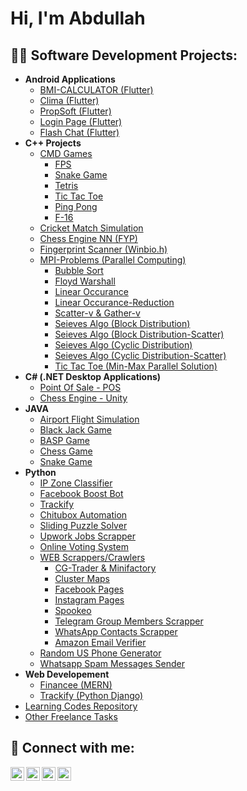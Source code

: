 <h1>Hi, I'm Abdullah <br/>

<h2>👨‍💻 Software Development Projects:</h2>

- <b>Android Applications</b>
  - [BMI-CALCULATOR (Flutter)](https://github.com/AbdullahFarooq123/BMI-Calculator--FLutter-)
  - [Clima (Flutter)](https://github.com/AbdullahFarooq123/Clima-Flutter-)
  - [PropSoft (Flutter)](https://github.com/AbdullahFarooq123/PropSoft)
  - [Login Page (Flutter)](https://github.com/AbdullahFarooq123/Login-Page-Flutter)
  - [Flash Chat (Flutter)](https://github.com/AbdullahFarooq123/Flash-Chat)
- <b>C++ Projects</b>
  - [CMD Games](https://github.com/AbdullahFarooq123/Console-Games-C-)
    - [FPS](https://github.com/AbdullahFarooq123/Console-Games-C-/tree/main/CMD%20FPS%20GAME%20(CPP%20VISUAL%20STUDIO))
    - [Snake Game](https://github.com/AbdullahFarooq123/Console-Games-C-/tree/main/SNAKE%20GAME%20(CPP%20VISUAL%20STUDIO))
    - [Tetris](https://github.com/AbdullahFarooq123/Console-Games-C-/tree/main/TETRIS%20GAME%20(CPP%20VISUAL%20STUDIO))
    - [Tic Tac Toe](https://github.com/AbdullahFarooq123/Console-Games-C-/tree/main/TIC%20TAC%20TOE%201%20(CPP%20VISUAL%20STUDIO))
    - [Ping Pong](https://github.com/AbdullahFarooq123/Console-Games-C-/blob/main/ping-pong.cpp)
    - [F-16](https://github.com/AbdullahFarooq123/Console-Games-C-/blob/main/F-16.cpp)
  - [Cricket Match Simulation](https://github.com/AbdullahFarooq123/Cricket-Simulator-Cpp)
  - [Chess Engine NN (FYP)](https://github.com/AbdullahFarooq123/FYP-RL-Chess-Cpp)
  - [Fingerprint Scanner (Winbio.h)](https://github.com/AbdullahFarooq123/Fingerprint-Scanner-Cpp)
  - [MPI-Problems (Parallel Computing)](https://github.com/AbdullahFarooq123/MPI-Cpp)
    - [Bubble Sort](https://github.com/AbdullahFarooq123/MPI-Cpp/blob/main/MPI%202/Bubble%20Sort%20Parellel.cpp)
    - [Floyd Warshall](https://github.com/AbdullahFarooq123/MPI-Cpp/blob/main/MPI%202/Floyd_warshall_algo.cpp)
    - [Linear Occurance](https://github.com/AbdullahFarooq123/MPI-Cpp/blob/main/MPI%202/Linear%20Occurance.cpp)
    - [Linear Occurance-Reduction](https://github.com/AbdullahFarooq123/MPI-Cpp/blob/main/MPI%202/Linear_Occurance_Reduction.cpp)
    - [Scatter-v & Gather-v](https://github.com/AbdullahFarooq123/MPI-Cpp/blob/main/MPI%202/Scatterv%20and%20Gatherv.cpp)
    - [Seieves Algo (Block Distribution)](https://github.com/AbdullahFarooq123/MPI-Cpp/blob/main/MPI%202/Seive's%20Algorithm%20Block%20Scatter.cpp)
    - [Seieves Algo (Block Distribution-Scatter)](https://github.com/AbdullahFarooq123/MPI-Cpp/blob/main/MPI%202/Seive's%20Algorithm%20Block.cpp)
    - [Seieves Algo (Cyclic Distribution)](https://github.com/AbdullahFarooq123/MPI-Cpp/blob/main/MPI%202/Sieve's%20Algorithm%20Cyclic.cpp)
    - [Seieves Algo (Cyclic Distribution-Scatter)](https://github.com/AbdullahFarooq123/MPI-Cpp/blob/main/MPI%202/Seive's%20Algorithm%20Scatter.cpp)
    - [Tic Tac Toe (Min-Max Parallel Solution)](https://github.com/AbdullahFarooq123/MPI-Cpp/blob/main/MPI%202/Tic%20Tac%20Toe%20Sequential%20and%20parallel.cpp)
- <b>C# (.NET Desktop Applications)</b>
  - [Point Of Sale - POS](https://github.com/AbdullahFarooq123/POS-C-sharp-.Net)
  - [Chess Engine - Unity](https://github.com/AbdullahFarooq123/Chess-Engine-Unity-C-)
- <b>JAVA</b>
  - [Airport Flight Simulation](https://github.com/AbdullahFarooq123/Airport-Simulation-Java)
  - [Black Jack Game](https://github.com/AbdullahFarooq123/Blackjack-game-JAVA-)
  - [BASP Game](https://github.com/AbdullahFarooq123/BASP-GAME-JAVA-)
  - [Chess Game](https://github.com/AbdullahFarooq123/Chess-Java)
  - [Snake Game](https://github.com/AbdullahFarooq123/Console-Games-C-/tree/main/SNAKE%20GAME%20(JAVA%20INTELLIJ))
- <b>Python</b>
  - [IP Zone Classifier](https://github.com/AbdullahFarooq123/Zone-Classifier-Python)
  - [Facebook Boost Bot](https://github.com/AbdullahFarooq123/Facebook-BoostBot-Python)
  - [Trackify](https://github.com/AbdullahFarooq123/Trackify-Python)
  - [Chitubox Automation](https://github.com/AbdullahFarooq123/Chitbox-Automation-Python)
  - [Sliding Puzzle Solver](https://github.com/AbdullahFarooq123/Sliding-Puzzle-Python)
  - [Upwork Jobs Scrapper](https://github.com/AbdullahFarooq123/Upwork-Jobs-Scrapper-Selenium)
  - [Online Voting System](https://github.com/AbdullahFarooq123/Online-Voting-System)
  - [WEB Scrappers/Crawlers](https://github.com/AbdullahFarooq123/Web_Scrappers-Selenium)
    - [CG-Trader & Minifactory](https://github.com/AbdullahFarooq123/Web_Scrappers-Selenium/tree/main/3D_Printer_Web_Scraping)
    - [Cluster Maps](https://github.com/AbdullahFarooq123/Web_Scrappers-Selenium/tree/main/Cluster%20Maps%20Scrapper)
    - [Facebook Pages](https://github.com/AbdullahFarooq123/Web_Scrappers-Selenium/tree/main/Facebook%20Pages%20Scrapper)
    - [Instagram Pages](https://github.com/AbdullahFarooq123/Web_Scrappers-Selenium/tree/main/Instagram%20Pages%20Scrapper)
    - [Spookeo](https://github.com/AbdullahFarooq123/Web_Scrappers-Selenium/tree/main/Spookeo%20Scrapper)
    - [Telegram Group Members Scrapper](https://github.com/AbdullahFarooq123/Web_Scrappers-Selenium/tree/main/Telegram%20Group%20Members%20Scrapper)
    - [WhatsApp Contacts Scrapper](https://github.com/AbdullahFarooq123/Web_Scrappers-Selenium/tree/main/WhatsAppContactsScrapper)
    - [Amazon Email Verifier](https://github.com/AbdullahFarooq123/Web_Scrappers-Selenium/tree/main/Amazon%20Email%20Verifier)
  - [Random US Phone Generator](https://github.com/AbdullahFarooq123/Web_Scrappers-Selenium/tree/main/Random%20US%20Phone%20Generator)
  - [Whatsapp Spam Messages Sender](https://github.com/AbdullahFarooq123/Web_Scrappers-Selenium/tree/main/Whatsapp%20Spam%20Messages)
- <b>Web Developement</b>  
  - [Financee (MERN)](https://github.com/AbdullahFarooq123/Financee)
  - [Trackify (Python Django)](https://github.com/AbdullahFarooq123/Trackify-Python/tree/main/Web-App)
- [Learning Codes Repository](https://github.com/AbdullahFarooq123/Random-Repo)
- [Other Freelance Tasks](https://github.com/AbdullahFarooq123/Freelance-Assignments)

<h2> 🤳 Connect with me:</h2>

[<img align="left" alt="Abdullah Farooq | YouTube" width="22px" src="https://cdn.jsdelivr.net/npm/simple-icons@3.13.0/icons/gmail.svg" />][gmail]
[<img align="left" alt="Abdullah Farooq | LinkedIn" width="22px" src="https://cdn.jsdelivr.net/npm/simple-icons@v3/icons/linkedin.svg" />][linkedin]
[<img align="left" alt="Abdullah Farooq | Twitter" width="22px" src="https://cdn.jsdelivr.net/npm/simple-icons@3.13.0/icons/fiverr.svg" />][fiverr]
[<img align="left" alt="Abdullah Farooq | Instagram" width="22px" src="https://cdn.jsdelivr.net/npm/simple-icons@3.13.0/icons/upwork.svg" />][upwork]

[fiverr]: https://www.fiverr.com/abdullahfaro501
[gmail]: https://mail.google.com/mail/u/0/?view=cm&fs=1&tf=1&to=abdullahfarooq20172018@gmail.com
[upwork]: https://www.upwork.com/freelancers/~01668bb14bcf2efa17
[linkedin]: https://www.linkedin.com/in/abdullah-farooq-9a2959216/

<!--

Here are some ideas to get you started:

- 🔭 I’m currently working on ...
- 🌱 I’m currently learning ...
- 👯 I’m looking to collaborate on ...
- 🤔 I’m looking for help with ...
- 💬 Ask me about ...
- 📫 How to reach me: ...
- 😄 Pronouns: ...
- ⚡ Fun fact: ...
-->
